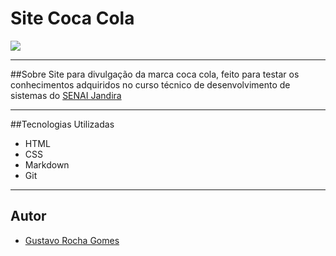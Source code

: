 # Site Coca Cola


![](./img/Captura%20de%20Tela%202024-10-11%20%C3%A0s%2016.52.33.png)

--- 

##Sobre 
Site para divulgação da marca coca cola, feito para testar os conhecimentos adquiridos no curso técnico de desenvolvimento de sistemas do [SENAI Jandira](https://sp.senai.br/unidade/jandira/)

---

##Tecnologias Utilizadas

- HTML
- CSS
- Markdown
- Git

---

## Autor

- [Gustavo Rocha Gomes](https://www.linkedin.com/in/gustavo-rocha-gomes-3b1442327/?trk=opento_sprofile_topcard)